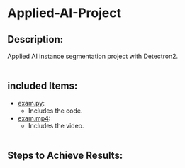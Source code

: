 # Applied-AI-Project

## Description:
Applied AI instance segmentation project with Detectron2.  <br /><br />

## included Items:
  - [exam.py](exam.py):
    - Includes the code.
  - [exam.mp4](exam.mp4):
    - Includes the video. <br /><br />

## Steps to Achieve Results:  
